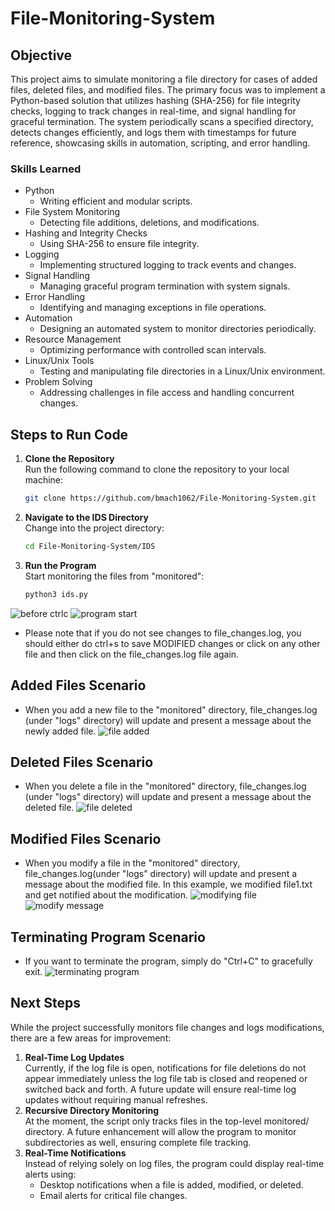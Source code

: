# File-Monitoring-System

## Objective
This project aims to simulate monitoring a file directory for cases of added files, deleted files, and modified files. The primary focus was to implement a Python-based solution that utilizes hashing (SHA-256) for file integrity checks, logging to track changes in real-time, and signal handling for graceful termination. The system periodically scans a specified directory, detects changes efficiently, and logs them with timestamps for future reference, showcasing skills in automation, scripting, and error handling.

### Skills Learned
- Python
  - Writing efficient and modular scripts.
- File System Monitoring
  - Detecting file additions, deletions, and modifications. 
- Hashing and Integrity Checks
  - Using SHA-256 to ensure file integrity.
- Logging
  - Implementing structured logging to track events and changes.
- Signal Handling
  - Managing graceful program termination with system signals.
- Error Handling
  - Identifying and managing exceptions in file operations.
- Automation
  - Designing an automated system to monitor directories periodically.
- Resource Management
  - Optimizing performance with controlled scan intervals.
- Linux/Unix Tools
  - Testing and manipulating file directories in a Linux/Unix environment.
- Problem Solving
  - Addressing challenges in file access and handling concurrent changes. 

## Steps to Run Code
1. **Clone the Repository**  
   Run the following command to clone the repository to your local machine:
   ```bash
   git clone https://github.com/bmach1062/File-Monitoring-System.git
2. **Navigate to the IDS Directory**  
   Change into the project directory:
   ```bash
   cd File-Monitoring-System/IDS
3. **Run the Program**  
   Start monitoring the files from "monitored":
   ```bash
   python3 ids.py

![before ctrlc](https://github.com/bmach1062/File-Monitoring-System/blob/4477bc4ade034980aeeeb0368c0c2be60abb368c/before_ctrlc.png)
![program start](https://github.com/bmach1062/File-Monitoring-System/blob/4477bc4ade034980aeeeb0368c0c2be60abb368c/program_start.png)

* Please note that if you do not see changes to file_changes.log, you should either do ctrl+s to save MODIFIED changes or click on any other file and then click on the file_changes.log file again.
## Added Files Scenario
- When you add a new file to the "monitored" directory, file_changes.log (under "logs" directory) will update and present a message about the newly added file. 
![file added](https://github.com/bmach1062/File-Monitoring-System/blob/4477bc4ade034980aeeeb0368c0c2be60abb368c/after_file_added.png)

## Deleted Files Scenario
- When you delete a file in the "monitored" directory, file_changes.log (under "logs" directory) will update and present a message about the deleted file. 
![file deleted](https://github.com/bmach1062/File-Monitoring-System/blob/cd00d510990fad1f16aa80a301ff106cf9955749/images/after_file_deleted.png)

## Modified Files Scenario
- When you modify a file in the "monitored" directory, file_changes.log(under "logs" directory) will update and present a message about the modified file. In this example, we modified file1.txt and get notified about the modification.
![modifying file](https://github.com/bmach1062/File-Monitoring-System/blob/cd00d510990fad1f16aa80a301ff106cf9955749/images/modification_file1.png)
![modify message](https://github.com/bmach1062/File-Monitoring-System/blob/cd00d510990fad1f16aa80a301ff106cf9955749/images/after_file_modified.png)

## Terminating Program Scenario
- If you want to terminate the program, simply do "Ctrl+C" to gracefully exit.
![terminating program](https://github.com/bmach1062/File-Monitoring-System/blob/cd00d510990fad1f16aa80a301ff106cf9955749/images/after_ctrlc.png)

## Next Steps
While the project successfully monitors file changes and logs modifications, there are a few areas for improvement:
1. **Real-Time Log Updates**<br>
   Currently, if the log file is open, notifications for file deletions do not appear immediately unless the log file tab is closed and reopened or switched back and forth. A future update will ensure real-time log updates without requiring manual refreshes.
2. **Recursive Directory Monitoring**<br>
  At the moment, the script only tracks files in the top-level monitored/ directory. A future enhancement will allow the program to monitor subdirectories as well, ensuring complete file tracking.
3. **Real-Time Notifications**<br>
  Instead of relying solely on log files, the program could display real-time alerts using:
        <ul>
          <li>Desktop notifications when a file is added, modified, or deleted.</li>
          <li>Email alerts for critical file changes.</li>
        </ul>
   
          






  
